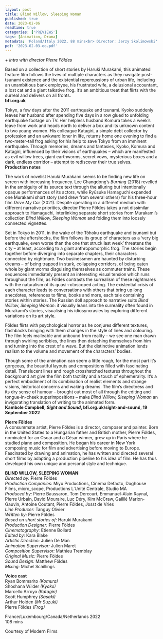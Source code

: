 ```yaml
---
layout: post
title: Blind Willow, Sleeping Woman
published: true
date: 2023-02-06
readtime: true
categories: ['PREVIEWS']
tags: [Animation, Drama]
metadata: 'Poland/Italy 2022, 88 mins<br> Director: Jerzy Skolimowski'
pdf: '2023-02-03-eo.pdf'
---
```


_+ intro with director Pierre Földes_

Based on a collection of short stories by Haruki Murakami, this animated feature film follows the lives of multiple characters as they navigate post-tsunami existence and the existential repercussions of urban life, including an unambitious bank employee, his frustrated wife, a delusional accountant, a lost cat and a giant talkative frog. It’s an ambitious treat that flirts with the surreal and delivers on all fronts.  
**bfi.org.uk**  

Tokyo, a few days after the 2011 earthquake and tsunami. Kyoko suddenly leaves her husband after spending five days in a row glued to unfolding earthquake footage on TV. Her helpless husband Komura takes a week’s leave from work and heads north to deliver a box and its unknown content to two young women. His colleague Katagiri, a simple debt collector by profession and an awkward loner in life, returns home one evening to find a two-meter-tall frog asking for his help to save Tokyo from an imminent earthquake. Through memories, dreams and fantasies, Kyoko, Komura and Katagiri, influenced by their visions of earthquakes – which are manifested as evil willow trees, giant earthworms, secret vows, mysterious boxes and a dark, endless corridor – attempt to rediscover their true selves.  
**Production notes**  

The work of novelist Haruki Murakami seems to be finding new life on screen with increasing frequency. Lee Changdong’s _Burning_ (2018) revelled in the ambiguity of its source text through the alluring but intentionally opaque performances of its actors, while Ryūsuke Hamaguchi expanded one Murakami short story (and drew from several others) for his three-hour film _Drive My Car_ (2021). Despite operating in a different medium with different narrative priorities, director Pierre Földes takes a not dissimilar approach to Hamaguchi, interlinking separate short stories from Murakami’s collection _Blind Willow, Sleeping Woman_ and folding them into loosely connected vignettes.

Set in Tokyo in 2011, in the wake of the Tōhoku earthquake and tsunami but before the aftershocks, the film follows its group of characters as a ‘very big earthquake, even worse than the one that struck last week’ threatens the city – at least, according to a giant anthropomorphic frog. The stories begin together before diverging into separate chapters, their characters connected by nightmare. Two businessmen are haunted by disturbing dreams – of being trapped in stark, collapsing corridors, of being eaten whole by giant worms disguising themselves as commuter trains. These sequences immediately present an interesting visual tension which runs throughout the film, as Földes contrasts the surrealism of these nightmares with the naturalism of its quasi-rotoscoped acting. The existential crisis of each character leads to conversations with others that bring up long anecdotes, references to films, books and more, each tale containing stories within stories. The Russian doll approach to narrative suits _Blind Willow, Sleeping Woman_: it visually leans into the surreality often found in Murakami’s stories, visualising his idiosyncrasies by exploring different variations on its art style.

Földes flirts with psychological horror as he conjures different textures, flashbacks bringing with them changes in the style of lines and colouring. The film feels malleable and unbound from reality – we see one man drawn through swirling scribbles, the lines then detaching themselves from him and turning into the crest of a wave. But the distinctive animation lends realism to the volume and movement of the characters’ bodies.

Though some of the animation can seem a little rough, for the most part it’s gorgeous, the beautiful layouts and compositions filled with fascinating detail. Translucent lines and rough crosshatched textures throughout the background art give the film both tactility and a touch of ephemerality. It’s a perfect embodiment of its combination of realist elements and strange visions, historical concerns and waking dreams. The film’s directness and its dry sense of humour – brought out most of all through the editing and tongue-in-cheek superimpositions – make _Blind Willow, Sleeping Woman_ an invigorating translation of writing to the animated form.  
**Kambole Campbell, _Sight and Sound_, bfi.org.uk/sight-and-sound, 19 September 2022**  

**Pierre Földes**  
A consummate artist, Pierre Földes is a director, composer and painter. Born in the United States to a Hungarian father and British mother, Pierre Földes, nominated for an Oscar and a César winner, grew up in Paris where he studied piano and composition. He began his career in New York composing music for film and advertising before moving to Europe. Fascinated by drawing and animation, he has written and directed several short films by adapting a production pipeline to his idea of film. He has thus developed his own unique and personal style and technique.  

**BLIND WILLOW, SLEEPING WOMAN**  
_Directed by:_  Pierre Földes  
_Production Companies:_ Miyu Productions, Cinéma Defacto, Doghouse Films, micro_scope, Productions L’Unité Centrale, Studio MA  
_Produced by:_ Pierre Baussaron, Tom Dercourt, Emmanuel-Alain Raynal, Pierre Urbain, David Mouraire, Luc Déry, Kim McCraw, Gaililé Marion-Gauvin, Antoine Coutant, Pierre Földes, Josst de Vries  
_Line Producer:_ Tanguy Olivier  
_Written by:_ Pierre Földes  
_Based on short stories of:_ Haruki Murakami  
_Production Designer:_ Pierre Földes  
_Cinematography:_ Etienne Bollard  
_Edited by:_ Kara Blake  
_Artistic Direction:_ Julien De Man  
_Animation Supervisor:_ Julien Maret  
_Composition Supervisor:_ Mathieu Tremblay  
_Original Music:_  Pierre Földes  
_Sound Design:_ Matthew Földes  
_Mixing:_ Michel Schillings  

**Voice cast**  
Ryan Bommarito _(Komura)_  
Shoshana Wilder _(Kyoko)_  
Marcello Arroyo _(Katagiri)_  
Scott Humphrey _(Sasaki)_  
Arthur Holden _(Mr Suzuki)_  
Pierre Földes _(Frog)_  

France/Luxembourg/Canada/Netherlands 2022  
108 mins  

Courtesy of Modern Films  
<!--stackedit_data:
eyJoaXN0b3J5IjpbLTMxNDE3OTc3MV19
-->